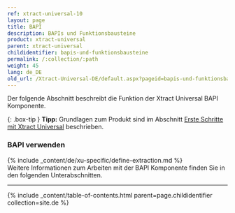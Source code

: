 ```yaml
---
ref: xtract-universal-10
layout: page
title: BAPI
description: BAPIs und Funktionsbausteine
product: xtract-universal
parent: xtract-universal
childidentifier: bapis-und-funktionsbausteine
permalink: /:collection/:path
weight: 45
lang: de_DE
old_url: /Xtract-Universal-DE/default.aspx?pageid=bapis-und-funktionsbausteine
---
```

Der folgende Abschnitt beschreibt die Funktion der Xtract Universal BAPI Komponente.<br>

{: .box-tip }
**Tipp:** Grundlagen zum Produkt sind im Abschnitt [Erste Schritte mit Xtract Universal](../erste-schritte) beschrieben.

### BAPI verwenden
{% include _content/de/xu-specific/define-extraction.md %}
<br>
Weitere Informationen zum Arbeiten mit der BAPI Komponente finden Sie in den folgenden Unterabschnitten.

---

{% include _content/table-of-contents.html parent=page.childidentifier collection=site.de %}